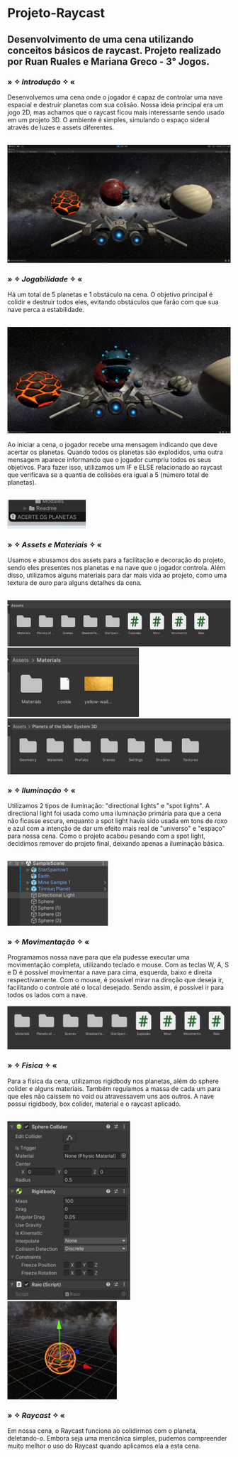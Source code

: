 # Projeto-Raycast
## Desenvolvimento de uma cena utilizando conceitos básicos de raycast. Projeto realizado por Ruan Ruales e Mariana Greco - 3° Jogos.

### » ✧ *Introdução* ✧ «
Desenvolvemos uma cena onde o jogador é capaz de controlar uma nave espacial e destruir planetas com sua colisão. Nossa ideia principal era um jogo 2D, mas achamos que o raycast ficou mais interessante sendo usado em um projeto 3D. O ambiente é simples, simulando o espaço sideral através de luzes e assets diferentes.
<br>
<br>

![ray1](https://github.com/grecosz/Projeto-Raycast/blob/main/Imagens/ray1.png?raw=true)


### » ✧ *Jogabilidade* ✧ «
Há um total de 5 planetas e 1 obstáculo na cena. O objetivo principal é colidir e destruir todos eles, evitando obstáculos que farão com que sua nave perca a estabilidade.
<br>
<br>

![obstáculo](https://github.com/grecosz/Projeto-Raycast/blob/main/Imagens/obst%C3%A1culo.png?raw=true)


Ao iniciar a cena, o jogador recebe uma mensagem indicando que deve acertar os planetas. Quando todos os planetas são explodidos, uma outra mensagem aparece informando que o jogador cumpriu todos os seus objetivos. Para fazer isso, utilizamos um IF e ELSE relacionado ao raycast que verificava se a quantia de colisões era igual a 5 (número total de planetas).
<br>
<br>

![msg](https://github.com/grecosz/Projeto-Raycast/blob/main/Imagens/msg.png?raw=true)


### » ✧ *Assets e Materiais* ✧ «
Usamos e abusamos dos assets para a facilitação e decoração do projeto, sendo eles presentes nos planetas e na nave que o jogador controla. Além disso, utilizamos alguns materiais para dar mais vida ao projeto, como uma textura de ouro para alguns detalhes da cena.
<br>
<br>

![assets](https://github.com/grecosz/Projeto-Raycast/blob/main/Imagens/assets.png?raw=true)
![materials](https://github.com/grecosz/Projeto-Raycast/blob/main/Imagens/materials.png?raw=true)
![planetas](https://github.com/grecosz/Projeto-Raycast/blob/main/Imagens/planetas.png?raw=true)

### » ✧ *Iluminação* ✧ «
Utilizamos 2 tipos de iluminação: "directional lights" e "spot lights". A directional light foi usada como uma iluminação primária para que a cena não ficasse escura, enquanto a spot light havia sido usada em tons de roxo e azul com a intenção de dar um efeito mais real de "universo" e "espaço" para nossa cena. Como o projeto acabou pesando com a spot light, decidimos remover do projeto final, deixando apenas a iluminação básica.
<br>
<br>

![light](https://github.com/grecosz/Projeto-Raycast/blob/main/Imagens/light.png?raw=true)


### » ✧ *Movimentação* ✧ «

Programamos nossa nave para que ela pudesse executar uma movimentação completa, utilizando teclado e mouse. Com as teclas W, A, S e D é possível movimentar a nave para cima, esquerda, baixo e direita respectivamente. Com o mouse, é possível mirar na direção que deseja ir, facilitando o controle até o local desejado. Sendo assim, é possível ir para todos os lados com a nave.
<br>
<br>
![scripts](https://github.com/grecosz/Projeto-Raycast/blob/main/Imagens/scripts.png?raw=true)

### » ✧ *Física* ✧ «
Para a física da cena, utilizamos rigidbody nos planetas, além do sphere colider e alguns materiais. Também regulamos a massa de cada um para que eles não caíssem no void ou atravessavem uns aos outros. A nave possui rigidbody, box colider, material e o raycast aplicado.
<br>
<br>

![physics1](https://github.com/grecosz/Projeto-Raycast/blob/main/Imagens/physics1.png?raw=true)
![physics2](https://github.com/grecosz/Projeto-Raycast/blob/main/Imagens/physics2.png?raw=true)

### » ✧ *Raycast* ✧ «
Em nossa cena, o Raycast funciona ao colidirmos com o planeta, deletando-o. Embora seja uma mencânica simples, pudemos compreender muito melhor o uso do Raycast quando aplicamos ela a esta cena.

